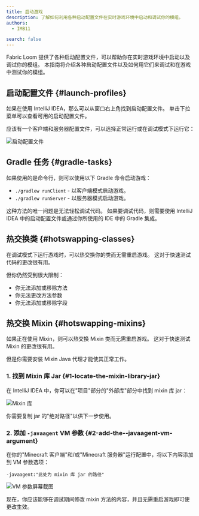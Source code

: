 ```yaml
---
title: 启动游戏
description: 了解如何利用各种启动配置文件在实时游戏环境中启动和调试你的模组。
authors:
  - IMB11

search: false
---
```


Fabric Loom 提供了各种启动配置文件，可以帮助你在实时游戏环境中启动以及调试你的模组。 本指南将介绍各种启动配置文件以及如何用它们来调试和在游戏中测试你的模组。

## 启动配置文件 {#launch-profiles}

如果在使用 IntelliJ IDEA，那么可以从窗口右上角找到启动配置文件。 单击下拉菜单可以查看可用的启动配置文件。

应该有一个客户端和服务器配置文件，可以选择正常运行或在调试模式下运行它：

![启动配置文件](/assets/develop/getting-started/launch-profiles.png)

## Gradle 任务 {#gradle-tasks}

如果使用的是命令行，则可以使用以下 Gradle 命令启动游戏：

- `./gradlew runClient` - 以客户端模式启动游戏。
- `./gradlew runServer` - 以服务器模式启动游戏。

这种方法的唯一问题是无法轻松调试代码。 如果要调试代码，则需要使用 IntelliJ IDEA 中的启动配置文件或通过你所使用的 IDE 中的 Gradle 集成。

## 热交换类 {#hotswapping-classes}

在调试模式下运行游戏时，可以热交换你的类而无需重启游戏。 这对于快速测试代码的更改很有用。

但你仍然受到很大限制：

- 你无法添加或移除方法
- 你无法更改方法参数
- 你无法添加或移除字段

## 热交换 Mixin {#hotswapping-mixins}

如果正在使用 Mixin，则可以热交换 Mixin 类而无需重启游戏。 这对于快速测试 Mixin 的更改很有用。

但是你需要安装 Mixin Java 代理才能使其正常工作。

### 1. 找到 Mixin 库 Jar {#1-locate-the-mixin-library-jar}

在 IntelliJ IDEA 中，你可以在"项目"部分的"外部库"部分中找到 mixin 库 jar：

![Mixin 库](/assets/develop/getting-started/mixin-library.png)

你需要复制 jar 的"绝对路径"以供下一步使用。

### 2. 添加 `-javaagent` VM 参数 {#2-add-the--javaagent-vm-argument}

在你的"Minecraft 客户端"和/或"Minecraft 服务器"运行配置中，将以下内容添加到 VM 参数选项：

```:no-line-numbers
-javaagent:"此处为 mixin 库 jar 的路径"
```

![VM 参数屏幕截图](/assets/develop/getting-started/vm-arguments.png)

现在，你应该能够在调试期间修改 mixin 方法的内容，并且无需重启游戏即可使更改生效。

